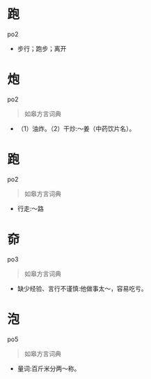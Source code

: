 # 跑
po2
- 步行；跑步；离开


# 炮
po2
> 如皋方言词典
- （1）油炸。（2）干炒:～姜（中药饮片名）。

# 跑
po2
> 如皋方言词典
- 行走:～路

# 奅
po3
> 如皋方言词典
- 缺少经验、言行不谨慎:他做事太～，容易吃亏。

# 泡
po5
> 如皋方言词典
- 量词:百斤米分两～称。
